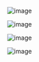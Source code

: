 <p align="center">
  <img src="https://github.com/user-attachments/assets/034f3b4a-248e-404f-8ab7-1aa95ed16018" alt="image">
</p>

<p align="center">
  <img src="https://github.com/user-attachments/assets/46652aba-0fa8-4b49-99ce-80914db475a8" alt="image">
</p>

<p align="center">
  <img src="https://github.com/user-attachments/assets/333b5849-0610-465d-81d0-3a924e856bd7" alt="image">
</p>

<p align="center">
  <img src="https://github.com/user-attachments/assets/c5848a19-ace9-474b-a070-b9e926acbd37" alt="image">
</p>

